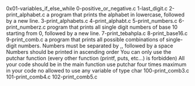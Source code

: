 0x01-variables_if_else_while
0-positive_or_negative.c
1-last_digit.c
2-print_alphabet.c
	a program that prints the alphabet in lowercase, followed by a new line.
3-print_alphabets.c
4-print_alphabt.c
5-print_numbers.c
6-print_numberz.c
	program that prints all single digit numbers of base 10 starting from 0, followed by a new line.
7-print_tebahpla.c
8-print_base16.c
9-print_comb.c
	a program that prints all possible combinations of single-digit numbers.
	Numbers must be separated by ,, followed by a space
	Numbers should be printed in ascending order
	You can only use the putchar function (every other function (printf, puts, etc…) is forbidden)
	All your code should be in the main function
	use putchar four times maximum in your code
	no allowed to use any variable of type char
100-print_comb3.c
101-print_comb4.c
102-print_comb5.c
